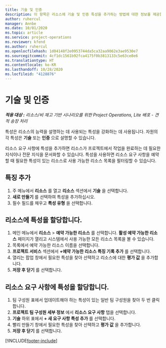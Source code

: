 ```yaml
---
title: 기술 및 인증
description: 이 항목은 리소스에 기술 및 인증 특성을 추가하는 방법에 대한 정보를 제공합니다.
author: ruhercul
manager: Annbe
ms.date: 10/01/2020
ms.topic: article
ms.service: project-operations
ms.reviewer: kfend
ms.author: ruhercul
ms.openlocfilehash: 1d04148f2e0953744da5ca32aa9062e3ae9530e7
ms.sourcegitcommit: 4cf1dc1561b92fca4175f0b3813133c5e63ce8e6
ms.translationtype: HT
ms.contentlocale: ko-KR
ms.lasthandoff: 10/28/2020
ms.locfileid: "4128876"
---
```

# <a name="skills-and-certifications"></a>기술 및 인증
_**적용 대상 :** 리소스/비 재고 기반 시나리오를 위한 Project Operations, Lite 배포 - 견적 송장 처리_

특성은 리소스의 능력을 설명하는 데 사용되는 특성을 강화하는 데 사용됩니다. 자원의 각 특성은 **기술** 또는 **인증** 으로 설명할 수 있습니다.

리소스 요구 사항에 특성을 추가하면 리소스가 프로젝트에서 작업을 완료하는 데 필요한 지식이나 전문 지식을 문서화할 수 있습니다. 특성을 사용하면 리소스 요구 사항을 예약할 때 필요한 특성이 있는 리소스로 사용 가능한 리소스 목록을 필터링할 수 있습니다.

## <a name="add-characteristics"></a>특징 추가

1. 주 메뉴에서 **리소스** 를 열고 **리소스** 섹션에서 **기술** 을 선택합니다.
2. **새로 만들기** 를 선택하여 특성을 추가하십시오.
3. 필수 필드를 채우고 **특성 유형** 을 선택합니다.

## <a name="assign-characteristics-to-resources"></a>리소스에 특성을 할당합니다.

1. 메인 메뉴에서 **리소스** > **예약 가능한 리소스** 를 선택합니다. **활성 예약 가능한 리소스** 페이지가 열리고 시스템에서 사용 가능한 모든 리소스 목록을 볼 수 있습니다.
2. 목록에서 예약 가능한 리소스 이름을 선택합니다.
3. **프로젝트 서비스** 섹션에서 **+예약 가능한 리소스 특징 기록 추가** 를 선택합니다.
4. 열리는 팝업 창에서 필요한 특성을 찾아 선택하고 리소스에 대한 **평가 값** 을 추가합니다.
5. **저장 후 닫기** 를 선택합니다.

## <a name="assign-characteristics-to-resource-requirements"></a>리소스 요구 사항에 특성을 할당합니다.

1. 팀 구성원 표에서 업데이트해야 하는 특성이 있는 일반 팀 구성원을 찾아 두 번 클릭합니다.
2. **프로젝트 팀 구성원 세부 정보** 에서 **리소스 요구 사항** 탭을 선택합니다.
3. **기술** 하위 표에서 **+ 새 요구 사항 특성 추가** 를 선택합니다.
4. 빨리 만들기 창에서 필요한 특성을 찾아 선택하고 **평가 값** 을 추가합니다.
5. **저장 후 닫기** 를 선택합니다.

[!INCLUDE[footer-include](../includes/footer-banner.md)]